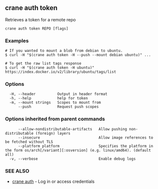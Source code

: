## crane auth token

Retrieves a token for a remote repo

```
crane auth token REPO [flags]
```

### Examples

```
# If you wanted to mount a blob from debian to ubuntu.
$ curl -H "$(crane auth token -H --push --mount debian ubuntu)" ...

# To get the raw list tags response
$ curl -H "$(crane auth token -H ubuntu)" https://index.docker.io/v2/library/ubuntu/tags/list

```

### Options

```
  -H, --header          Output in header format
  -h, --help            help for token
  -m, --mount strings   Scopes to mount from
      --push            Request push scopes
```

### Options inherited from parent commands

```
      --allow-nondistributable-artifacts   Allow pushing non-distributable (foreign) layers
      --insecure                           Allow image references to be fetched without TLS
      --platform platform                  Specifies the platform in the form os/arch[/variant][:osversion] (e.g. linux/amd64). (default all)
  -v, --verbose                            Enable debug logs
```

### SEE ALSO

* [crane auth](crane_auth.md)	 - Log in or access credentials

